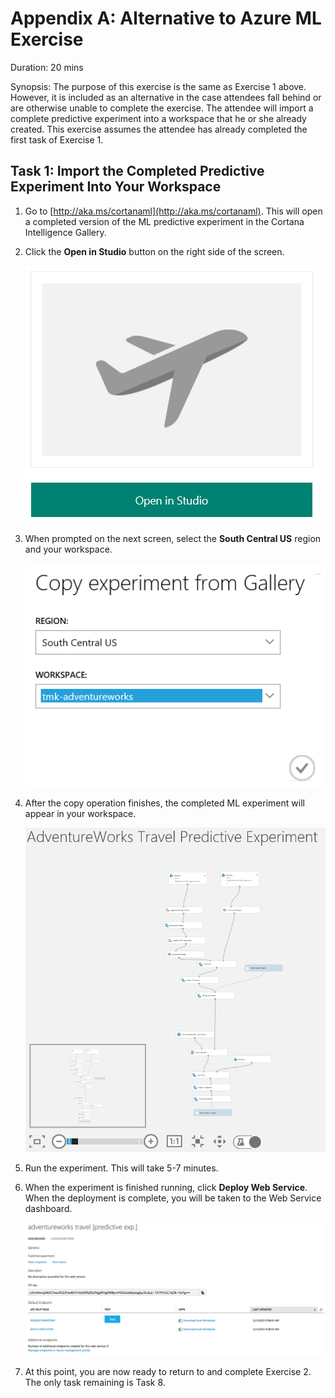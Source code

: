 # Appendix A: Alternative to Azure ML Exercise

Duration: 20 mins

Synopsis: The purpose of this exercise is the same as Exercise 1 above. However, it is included as an alternative in the case attendees fall behind or are otherwise unable to complete the exercise. The attendee will import a complete predictive experiment into a workspace that he or she already created. This exercise assumes the attendee has already completed the first task of Exercise 1.

## Task 1: Import the Completed Predictive Experiment Into Your Workspace

1. Go to [http://aka.ms/cortanaml](http://aka.ms/cortanaml). This will open a completed version of the ML predictive experiment in the Cortana Intelligence Gallery.
2. Click the **Open in Studio** button on the right side of the screen.

    ![Screenshot](images/import_the_completed_predictive_experiment_into_your_workspace_0.png)
1. When prompted on the next screen, select the **South Central US** region and your workspace.

    ![Screenshot](images/import_the_completed_predictive_experiment_into_your_workspace_1.png)
1. After the copy operation finishes, the completed ML experiment will appear in your workspace.

    ![Screenshot](images/import_the_completed_predictive_experiment_into_your_workspace_2.png)
1. Run the experiment. This will take 5-7 minutes.
2. When the experiment is finished running, click **Deploy Web Service**. When the deployment is complete, you will be taken to the Web Service dashboard.

    ![Screenshot](images/import_the_completed_predictive_experiment_into_your_workspace_3.png)
1. At this point, you are now ready to return to and complete Exercise 2. The only task remaining is Task 8.
